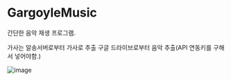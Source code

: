 # GargoyleMusic


간단한 음악 재생 프로그램.

가사는 알송서버로부터 가사로 추출 
구글 드라이브로부터 음악 추출(API 연동키를 구해서 넣어야함.)

![image](https://user-images.githubusercontent.com/115706921/209827076-ea233c78-72ea-456f-9766-f2aa6013cda8.png)
